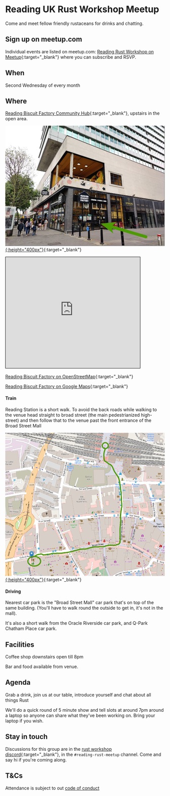 # Reading UK Rust Workshop Meetup

Come and meet fellow friendly rustaceans for drinks and chatting.

## Sign up on meetup.com

Individual events are listed on meetup.com: [Reading Rust Workshop on Meetup](https://www.meetup.com/reading-rust-workshop/){:target="_blank"} where you can subscribe and RSVP.

## When

Second Wednesday of every month

## Where

[Reading Biscuit Factory Community Hub](https://www.readingbiscuitfactory.co.uk/about-us){:target="_blank"}, upstairs in the open area.

[![photo of biscuit factory from street](/img/IMG_20240514_174117-biscuit-factory.jpg){:height="400px"}](/img/IMG_20240514_174117-biscuit-factory.jpg){:target="_blank"}

<iframe width="425" height="350" src="https://www.openstreetmap.org/export/embed.html?bbox=-0.9789875149726869%2C51.45344865942741%2C-0.9759673476219178%2C51.456849870989394&amp;layer=mapnik&amp;marker=51.455149296885985%2C-0.9774774312973022" style="border: 1px solid black"></iframe>

[Reading Biscuit Factory on OpenStreetMap](https://www.openstreetmap.org/?mlat=51.45515&amp;mlon=-0.97748#map=19/51.45515/-0.97748){:target="_blank"}

[Reading Biscuit Factory on Google Maps](https://maps.app.goo.gl/EvYwaTu4Nc7yKdXQA){:target="_blank"}

#### Train

Reading Station is a short walk. To avoid the back roads while walking to the venue head straight to broad street (the main pedestrianized high-street) and then follow that to the venue past the front entrance of the Broad Street Mall

[![map of walking to Biscuit Factory](/img/station-to-biscuit-factory-walk.png){:height="400px"}](/img/station-to-biscuit-factory-walk.png){:target="_blank"}

#### Driving

Nearest car park is the "Broad Street Mall" car park that's on top of the same building. (You'll have to walk round the outside to get in, it's not in the mall).

It's also a short walk from the Oracle Riverside car park, and Q-Park Chatham Place car park.

## Facilities

Coffee shop downstairs open till 8pm

Bar and food available from venue.

## Agenda

Grab a drink, join us at our table, introduce yourself and chat about all things Rust

We'll do a quick round of 5 minute show and tell slots at around 7pm around a laptop so anyone can share what they've been working on. Bring your laptop if you wish.

## Stay in touch

Discussions for this group are in the [rust workshop discord](https://discord.gg/n65ZdtVZeE){:target="_blank"}, in the `#reading-rust-meetup` channel. Come and say hi if you're coming along.

## T&Cs

Attendance is subject to out [code of conduct](/policies/conduct)
